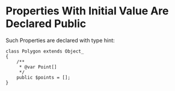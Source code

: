 # Properties With Initial Value Are Declared Public #

Such Properties are declared with type hint:

    class Polygon extends Object_
    {
        /**
         * @var Point[]
         */
        public $points = [];
    }
